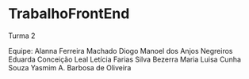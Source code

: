 # TrabalhoFrontEnd

Turma 2

Equipe:
Alanna Ferreira Machado
Diogo Manoel dos Anjos Negreiros
Eduarda Conceição Leal
Letícia Farias Silva Bezerra
Maria Luisa Cunha Souza
Yasmim A. Barbosa de Oliveira